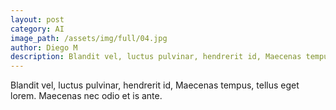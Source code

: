 ```yaml
---
layout: post
category: AI
image_path: /assets/img/full/04.jpg
author: Diego M
description: Blandit vel, luctus pulvinar, hendrerit id, Maecenas tempus, tellus eget lorem. Maecenas nec odio et is ante.
---
```


Blandit vel, luctus pulvinar, hendrerit id, Maecenas tempus, tellus eget lorem. Maecenas nec odio et is ante.